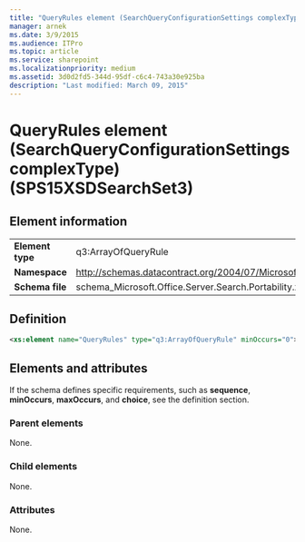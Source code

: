 ```yaml
---
title: "QueryRules element (SearchQueryConfigurationSettings complexType) (SPS15XSDSearchSet3)"
manager: arnek
ms.date: 3/9/2015
ms.audience: ITPro
ms.topic: article
ms.service: sharepoint
ms.localizationpriority: medium
ms.assetid: 3d0d2fd5-344d-95df-c6c4-743a30e925ba
description: "Last modified: March 09, 2015"
---
```


# QueryRules element (SearchQueryConfigurationSettings complexType) (SPS15XSDSearchSet3)

 
  
## Element information

|||
|:-----|:-----|
|**Element type** <br/> |q3:ArrayOfQueryRule  <br/> |
|**Namespace** <br/> |http://schemas.datacontract.org/2004/07/Microsoft.Office.Server.Search.Portability  <br/> |
|**Schema file** <br/> |schema_Microsoft.Office.Server.Search.Portability.xsd  <br/> |
   
## Definition

```XML
<xs:element name="QueryRules" type="q3:ArrayOfQueryRule" minOccurs="0"></xs:element>

```

## Elements and attributes

If the schema defines specific requirements, such as **sequence**, **minOccurs**, **maxOccurs**, and **choice**, see the definition section. 
  
### Parent elements

None.
  
### Child elements

None.
  
### Attributes

None.
  


